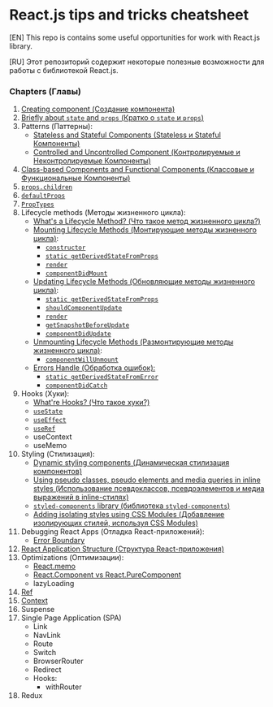 # React.js tips and tricks cheatsheet

[EN]
This repo is contains some useful opportunities for work with React.js library.

[RU]
Этот репозиторий содержит некоторые полезные возможности для работы с библиотекой React.js.

### Chapters (Главы)

1. [Creating component (Создание компонента)](%20chapters/CreateComponent.md)
2. [Briefly about `state` and `props` (Кратко о `state` и `props`)](%20chapters/state_props.md)
3. Patterns (Паттерны): 
    * [Stateless and Stateful Components (Stateless и Stateful Компоненты)](%20chapters/patterns/StatelessStatefulComponents.md)
    * [Controlled and Uncontrolled Component (Контролируемые  и Неконтролируемые Компоненты)](%20chapters/patterns/ControlledUncontrolledComponents.md)
4. [Class-based Components and Functional Components (Классовые и Функциональные Компоненты)](%20chapters/ClassFuncComponents.md)
5. [`props.children`](%20chapters/props_children.md)
6. [`defaultProps`](%20chapters/defaultProps.md)
7. [`PropTypes`](%20chapters/PropTypes.md)
8. Lifecycle methods (Методы жизненного цикла):
    * [What's a Lifecycle Method? (Что такое метод жизненного цикла?)](%20chapters/lifecycle_methods/LifecycleMethodsDescr.md)
    * [Mounting Lifecycle Methods (Монтирующие методы жизненного цикла)](%20chapters/lifecycle_methods/types/mounting/MountingLifecycleMethods.md):
        * [`constructor`](%20chapters/lifecycle_methods/types/mounting/constructor.md)
        * [`static getDerivedStateFromProps`](%20chapters/lifecycle_methods/types/mounting/getDerivedStateFromProps.md)
        * [`render`](%20chapters/lifecycle_methods/types/mounting/render.md)
        * [`componentDidMount`](%20chapters/lifecycle_methods/types/mounting/componentDidMount.md)
    * [Updating Lifecycle Methods (Обновляющие методы жизненного цикла)](%20chapters/lifecycle_methods/types/updating/UpdatingLifecycleMethods.md):
        * [`static getDerivedStateFromProps`](%20chapters/lifecycle_methods/types/mounting/getDerivedStateFromProps.md)
        * [`shouldComponentUpdate`](%20chapters/lifecycle_methods/types/updating/shouldComponentUpdate.md)
        * [`render`](%20chapters/lifecycle_methods/types/mounting/render.md)
        * [`getSnapshotBeforeUpdate`](%20chapters/lifecycle_methods/types/updating/getSnapshotBeforeUpdate.md)
        * [`componentDidUpdate`](%20chapters/lifecycle_methods/types/updating/componentDidUpdate.md)
    * [Unmounting Lifecycle Methods (Размонтирующие методы жизненного цикла)](%20chapters/lifecycle_methods/types/unmounting/UnmountingLifecycleMethods.md):
        * [`componentWillUnmount`](%20chapters/lifecycle_methods/types/unmounting/componentWillUnmount.md)
    * [Errors Handle (Обработка ошибок):](%20chapters/lifecycle_methods/types/errors/errors_handle.md)
        * [`static getDerivedStateFromError`](%20chapters/lifecycle_methods/types/errors/getDerivedStateFromError.md)
        * [`componentDidCatch`](%20chapters/lifecycle_methods/types/errors/componentDidCatch.md)
9. Hooks (Хуки):
    * [What're Hooks? (Что такое хуки?)](%20chapters/hooks/hooks.md)
    * [`useState`](%20chapters/hooks/useState.md) 
    * [`useEffect`](%20chapters/hooks/useEffect.md)
    * [`useRef`](%20chapters/hooks/useRef.md)
    * useContext
    * useMemo
10. Styling (Стилизация):
    * [Dynamic styling components (Динамическая стилизация компонентов)](%20chapters/styling/dynamic_styling.md)  
    * [Using pseudo classes, pseudo elements and media queries in inline styles (Использование псевдоклассов, псевдоэлементов и медиа выражений в inline-стилях)](%20chapters/styling/radium.md) 
    * [`styled-components` library (библиотека `styled-components`)](%20chapters/styling/styled-components.md) 
    * [Adding isolating styles using CSS Modules (Добавление изолирующих стилей, используя CSS Modules)](%20chapters/styling/css_modules.md)   
11. Debugging React Apps (Отладка React-приложений):
    * [Error Boundary](%20chapters/debug/error_boundary.md)
12. [React Application Structure (Структура React-приложения)](%20chapters/structure/app_structure.md)
13. Optimizations (Оптимизации):
    * [React.memo](%20chapters/optimization/react_memo.md)
    * [React.Component vs React.PureComponent](%20chapters/optimization/component_vs_purecomponent.md)
    * lazyLoading
14. [Ref](%20chapters/ref/ref.md)
15. [Context](%20chapters/context/context.md)
16. Suspense
17. Single Page Application (SPA)
    * Link
    * NavLink
    * Route
    * Switch
    * BrowserRouter
    * Redirect
    * Hooks:
        * withRouter
18. Redux        
